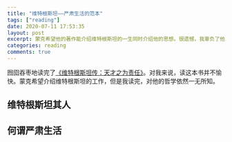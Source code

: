 ```yaml
---
title: "维特根斯坦——严肃生活的范本"
tags: ["reading"]
date: 2020-07-11 17:53:35
layout: post
excerpt: 蒙克希望他的著作能介绍维特根斯坦的一生同时介绍他的思想。很遗憾，我辜负了他的努力，读完本书我对维特根斯坦的哲学依然一窍不通。其实我对维特根斯坦本人兴趣也不大。机缘巧合读到这本书之后，我读下去的动力是「把书读完」的责任感。此外，我希望在一位杰出人物的生活中，找到一种严肃生活的范本。
categories: reading
comments: true
---
```


囫囵吞枣地读完了[《维特根斯坦传：天才之为责任》](https://book.douban.com/subject/6152040/)。对我来说，读这本书并不愉快。蒙克希望介绍维特根斯坦的工作，但是我读完，对他的哲学依然一无所知。

## 维特根斯坦其人 ##

## 何谓严肃生活 ##

